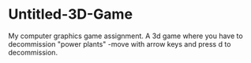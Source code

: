 Untitled-3D-Game
================
My computer graphics game assignment. A 3d game where you have to decommission "power plants" -move with arrow keys and press d to decommission.
